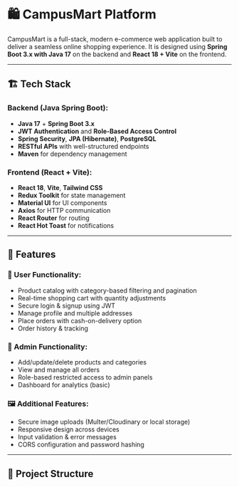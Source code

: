 # 🛍️ CampusMart Platform

CampusMart is a full-stack, modern e-commerce web application built to deliver a seamless online shopping experience. It is designed using **Spring Boot 3.x with Java 17** on the backend and **React 18 + Vite** on the frontend.

---

## 🏗️ Tech Stack

### Backend (Java Spring Boot):
- **Java 17** + **Spring Boot 3.x**
- **JWT Authentication** and **Role-Based Access Control**
- **Spring Security**, **JPA (Hibernate)**, **PostgreSQL**
- **RESTful APIs** with well-structured endpoints
- **Maven** for dependency management

### Frontend (React + Vite):
- **React 18**, **Vite**, **Tailwind CSS**
- **Redux Toolkit** for state management
- **Material UI** for UI components
- **Axios** for HTTP communication
- **React Router** for routing
- **React Hot Toast** for notifications

---

## 🚀 Features

### 👤 User Functionality:
- Product catalog with category-based filtering and pagination
- Real-time shopping cart with quantity adjustments
- Secure login & signup using JWT
- Manage profile and multiple addresses
- Place orders with cash-on-delivery option
- Order history & tracking

### 🔧 Admin Functionality:
- Add/update/delete products and categories
- View and manage all orders
- Role-based restricted access to admin panels
- Dashboard for analytics (basic)

### 🖼️ Additional Features:
- Secure image uploads (Multer/Cloudinary or local storage)
- Responsive design across devices
- Input validation & error messages
- CORS configuration and password hashing

---

## 📂 Project Structure

